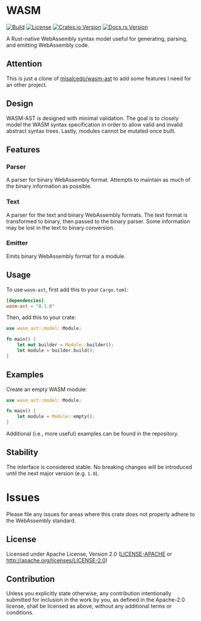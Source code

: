 # WASM
[![Build](https://github.com/misalcedo/wasm-ast/actions/workflows/build.yml/badge.svg)](https://github.com/misalcedo/wasm-ast/actions/workflows/build.yml)
[![License](https://img.shields.io/badge/License-Apache%202.0-yellowgreen.svg)](https://opensource.org/licenses/Apache-2.0)
[![Crates.io Version](https://img.shields.io/crates/v/wasm-ast.svg)](https://crates.io/crates/wasm-ast)
[![Docs.rs Version](https://docs.rs/wasm-ast/badge.svg)](https://docs.rs/wasm-ast)

A Rust-native WebAssembly syntax model useful for generating, parsing, and emitting WebAssembly code.

## Attention

This is just a clone of [misalcedo/wasm-ast](https://github.com/misalcedo/wasm-ast) to add some features I need for an other project.  

## Design
WASM-AST is designed with minimal validation. The goal is to closely model the WASM syntax specification in order to allow valid and invalid abstract syntax trees. Lastly, modules cannot be mutated once built.

## Features
### Parser
A parser for binary WebAssembly format. Attempts to maintain as much of the binary information as possible.

### Text
A parser for the text and binary WebAssembly formats. The text format is transformed to binary, then passed to the binary parser. Some information may be lost in the text to binary conversion.

### Emitter
Emits binary WebAssembly format for a module.


## Usage
To use `wasm-ast`, first add this to your `Cargo.toml`:

```toml
[dependencies]
wasm-ast = "0.1.0"
```

Then, add this to your crate:

```rust
use wasm_ast::model::Module;

fn main() {
    let mut builder = Module::builder();
    let module = builder.build();
}
```

## Examples

Create an empty WASM module:

```rust
use wasm_ast::model::Module;

fn main() {
    let module = Module::empty();
}
```

Additional (i.e., more useful) examples can be found in the repository.

## Stability
The interface is considered stable. No breaking changes will be introduced until the next major version (e.g. `1.0`).

# Issues
Please file any issues for areas where this crate does not properly adhere to the WebAssembly standard.

## License

Licensed under Apache License, Version 2.0 ([LICENSE-APACHE](LICENSE-APACHE) or http://apache.org/licenses/LICENSE-2.0)

## Contribution

Unless you explicitly state otherwise, any contribution intentionally submitted
for inclusion in the work by you, as defined in the Apache-2.0 license, shall be 
licensed as above, without any additional terms or conditions.
